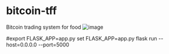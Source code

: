 # bitcoin-tff
Bitcoin trading system for food
![image](https://github.com/huynvebisolvn/bitcoin-tff-public/assets/97073896/5974d1d5-55ed-40ae-b119-3cf24c682dd9)

#export FLASK_APP=app.py
set FLASK_APP=app.py
flask run --host=0.0.0.0 --port=5000
